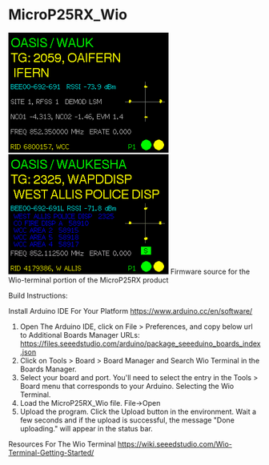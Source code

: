 # MicroP25RX_Wio
<img src="https://github.com/tvelliott/MicroP25RX_Wio/blob/main/images/monitor.png">
<img src="https://github.com/tvelliott/MicroP25RX_Wio/blob/main/images/tglog.png">
Firmware source for the Wio-terminal portion of the MicroP25RX product


Build Instructions:

Install Arduino IDE For Your Platform
https://www.arduino.cc/en/software/

1) Open The Arduino IDE, click on File > Preferences, and copy below url to Additional Boards Manager URLs:
https://files.seeedstudio.com/arduino/package_seeeduino_boards_index.json
2) Click on Tools > Board > Board Manager and Search Wio Terminal in the Boards Manager.
3) Select your board and port. You'll need to select the entry in the Tools > Board menu that corresponds to your Arduino. Selecting the Wio Terminal.
4) Load the MicroP25RX_Wio file.  File->Open
5) Upload the program. Click the Upload button in the environment. Wait a few seconds and if the upload is successful, the message "Done uploading." will appear in the status bar.


Resources For The Wio Terminal
https://wiki.seeedstudio.com/Wio-Terminal-Getting-Started/
